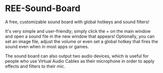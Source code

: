 # REE-Sound-Board
A free, customizable sound board with global hotkeys and sound filters!

It's very simple and user-friendly; simply click the + on the main window and open a sound file in the new window that appears!
Optionally, you can set an image file, adjust the volume or even set a global hotkey that fires the sound even when in most apps or games.

The sound board can also output two audio devices, which is useful for people who use Virtual Audio Cables as their microphone in order to apply effects and filters to their mic.
